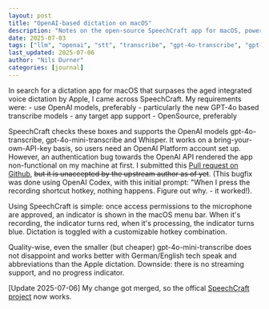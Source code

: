 ```yaml
---
layout: post
title: "OpenAI-based dictation on macOS"
description: "Notes on the open-source SpeechCraft app for macOS, powered by OpenAI gpt-4o-transcribe and OpenAI Whisper"
date: 2025-07-03
tags: ["llm", "openai", "stt", "transcribe", "gpt-4o-transcribe", "gpt-4o", "whisper", "codex"]
last_updated: 2025-07-06
author: "Nils Durner"
categories: [journal]
---
```


In search for a dictation app for macOS that surpases the aged integrated voice dictation by Apple, I came across SpeechCraft. My requirements were:
    - use OpenAI models, preferably
        - particularly the new GPT-4o based transcribe models
    - any target app support
    - OpenSource, preferably

SpeechCraft checks these boxes and supports the OpenAI models gpt-4o-transcribe, gpt-4o-mini-transcribe and Whisper. It works on a bring-your-own-API-key basis, so users need an OpenAI Platform account set up. However, an authentication bug towards the OpenAI API rendered the app non-functional on my machine at first. I submitted this [Pull request on Github](https://github.com/ndurner/speechcraft/pull/1), ~~but it is unaccepted by the upstream author as of yet~~. (This bugfix was done using OpenAI Codex, with this initial prompt: "When I press the recording shortcut hotkey, nothing happens. Figure out why. - it worked!).

Using SpeechCraft is simple: once access permissions to the microphone are approved, an indicator is shown in the macOS menu bar. When it's recording, the indicator turns red, when it's processing, the indicator turns blue. Dictation is toggled with a customizable hotkey combination.

Quality-wise, even the smaller (but cheaper) gpt-4o-mini-transcribe does not disappoint and works better with German/English tech speak and abbreviations than the Apple dictation. Downside: there is no streaming support, and no progress indicator.

[Update 2025-07-06]
My change got merged, so the offical [SpeechCraft project](https://github.com/esawtooth/speechcraft) now works.